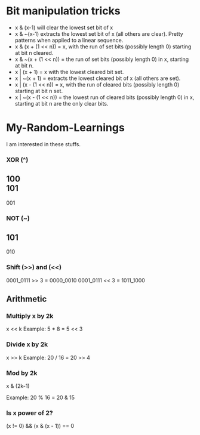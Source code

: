 # Bit manipulation tricks
- x & (x-1) will clear the lowest set bit of x
- x & ~(x-1) extracts the lowest set bit of x (all others are clear). Pretty patterns when applied to a linear sequence.
- x & (x + (1 << n)) = x, with the run of set bits (possibly length 0) starting at bit n cleared.
- x & ~(x + (1 << n)) = the run of set bits (possibly length 0) in x, starting at bit n.
- x | (x + 1) = x with the lowest cleared bit set.
- x | ~(x + 1) = extracts the lowest cleared bit of x (all others are set).
- x | (x - (1 << n)) = x, with the run of cleared bits (possibly length 0) starting at bit n set.
- x | ~(x - (1 << n)) = the lowest run of cleared bits (possibly length 0) in x, starting at bit n are the only clear bits.

# My-Random-Learnings
I am interested in these stuffs.
### XOR (^)
100  
101  
---  
001  
### NOT (~)
101 
---  
010  
### Shift (>>) and (<<)
0001_0111 >> 3 = 0000_0010
0001_0111 << 3 = 1011_1000
## Arithmetic
### Multiply x by 2k
x << k
Example: 5 * 8 = 5 << 3
### Divide x by 2k
x >> k
Example: 20 / 16 = 20 >> 4
### Mod by 2k
x & (2k-1)

Example: 20 % 16 = 20 & 15
### Is x power of 2?
(x != 0) && (x & (x - 1)) == 0

